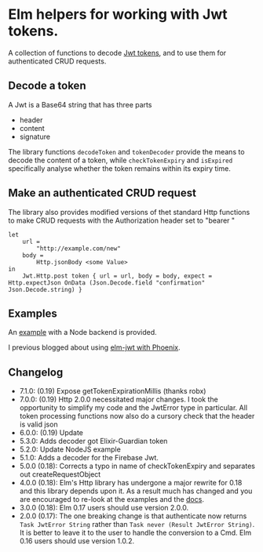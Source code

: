 # Elm helpers for working with Jwt tokens.

A collection of functions to decode [Jwt tokens](https://jwt.io/), and to use them for authenticated CRUD requests.

## Decode a token

A Jwt is a Base64 string that has three parts

 - header
 - content
 - signature

The library functions `decodeToken` and `tokenDecoder` provide the means to decode the content of a token, while `checkTokenExpiry` and `isExpired` specifically analyse whether the token remains within its expiry time.

## Make an authenticated CRUD request

The library also provides modified versions of thet standard Http functions to make CRUD requests with the Authorization header set to "bearer <token>"

    let
        url =
            "http://example.com/new"
        body =
            Http.jsonBody <some Value>
    in
        Jwt.Http.post token { url = url, body = body, expect = Http.expectJson OnData (Json.Decode.field "confirmation" Json.Decode.string) }


## Examples

An [example](https://github.com/simonh1000/elm-jwt/tree/master/examples/node) with a Node backend is provided.

I previous blogged about using [elm-jwt with Phoenix](http://simonh1000.github.io/2016/05/phoenix-elm-json-web-tokens/).

## Changelog

* 7.1.0: (0.19) Expose getTokenExpirationMillis (thanks robx)
* 7.0.0: (0.19) Http 2.0.0 necessitated major changes. I took the opportunity to simplify my code and the JwtError type in particular. All token processing functions now also do a cursory check that the header is valid json
* 6.0.0: (0.19) Update
* 5.3.0: Adds decoder got Elixir-Guardian token
* 5.2.0: Update NodeJS example
* 5.1.0: Adds a decoder for the Firebase Jwt.
* 5.0.0 (0.18): Corrects a typo in name of checkTokenExpiry and separates out createRequestObject
* 4.0.0 (0.18): Elm's Http library has undergone a major rewrite for 0.18 and this library depends upon it. As a result much has changed and you are encouraged to re-look at the examples and the [docs](http://package.elm-lang.org/packages/simonh1000/elm-jwt/latest/Jwt).
* 3.0.0 (0.18): Elm 0.17 users should use version 2.0.0.
* 2.0.0 (0.17): The one breaking change is that authenticate now returns `Task JwtError String` rather than `Task never (Result JwtError String)`. It is better to leave it to the user to handle the conversion to a Cmd. Elm 0.16 users should use version 1.0.2.

